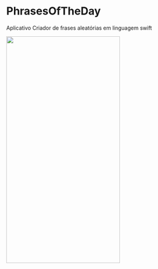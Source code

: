 # PhrasesOfTheDay
Aplicativo Criador de frases aleatórias em linguagem swift

<img src="https://github.com/jeff77araujo/PhrasesOfTheDay_iOS/blob/main/Captura%20de%20Tela%20do%20app.png" height=600 width=300 />
